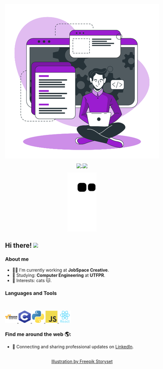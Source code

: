 <p align="center">
  <span>
    <img align="center" width="510" src="banners/programming-banner.svg" />
  </a>
  <span>
    <!-- <img align="center" width="280" src="signature.png" /> -->
  </a>
</p>

<p align="center">
  <a href="https://github.com/anuraghazra/github-readme-stats">
    <img
      align="center"
      src="https://github-readme-stats.vercel.app/api/top-langs/?username=Reinaldo-Kn&layout=compact&theme=cobalt&text_color=ffffff&bg_color=9b1dd0"
    />
  </a>
  <a href="https://github.com/anuraghazra/github-readme-stats">
    <img
      align="center"
      height="165"
      src="https://github-readme-stats.vercel.app/api?username=Reinaldo-Kn&count_private=true&show_icons=true&custom_title=Github%20Status&hide=issues&theme=cobalt&text_color=ffffff"
    />
  </a>
</p>

<div align="center">

![](https://raw.githubusercontent.com/Reinaldo-Kn/Reinaldo-Kn/output/github-contribution-grid-snake.svg)

</div>

## Hi there! <img src="https://raw.githubusercontent.com/iampavangandhi/iampavangandhi/master/gifs/Hi.gif" width="30px"></h2>

### About me

- 👨‍💻 I'm currently working at **JobSpace Creative**.
- 🌱 Studying: **Computer Engineering** at **UTFPR**.
- 💙 Interests: cats 🐱.

### Languages and Tools

<br/>

<p align="left">
  <a href="https://aws.amazon.com" target="_blank">
    <img
      src="icons/amazonwebservices-original-wordmark.svg"
      alt="aws"
      width="40"
      height="40"
    />
  </a>  
   <a
    href="https://www.cprogramming.com/"
    target="_blank"
  >
    <img
      src="icons/c-languege.svg"
      alt="C"
      width="40"
      height="40"
    />
  </a>
   <a
    href="https://www.python.org/"
    target="_blank"
  >
    <img
      src="icons/python.svg"
      alt="Python"
      width="40"
      height="40"
    />
  </a>
  <a
    href="https://developer.mozilla.org/en-US/docs/Web/JavaScript"
    target="_blank"
  >
    <img
      src="icons/javascript-original.svg"
      alt="javascript"
      width="40"
      height="40"
    />
  </a>
  <a href="https://reactjs.org/" target="_blank">
    <img
      src="icons/react-original-wordmark.svg"
      alt="react"
      width="40"
      height="40"
    />
  </a>
</p>

### Find me around the web 🌎:

- 💼 Connecting and sharing professional updates on <a href="https://www.linkedin.com/in/reinaldo-kn/">LinkedIn</a>.
<p align="center">
  <br/>
  <a href="https://storyset.com/web">Illustration by Freepik Storyset</a>
</p>
